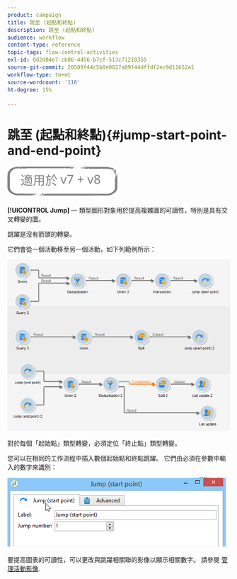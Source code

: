 ```yaml
---
product: campaign
title: 跳至 (起點和終點)
description: 跳至 (起點和終點)
audience: workflow
content-type: reference
topic-tags: flow-control-activities
exl-id: 0d2d04e7-cb86-4456-b7cf-513c71210355
source-git-commit: 20509f44c5b8e0827a09f44dffdf2ec9d11652a1
workflow-type: tm+mt
source-wordcount: '116'
ht-degree: 15%

---
```


# 跳至 (起點和終點){#jump-start-point-and-end-point}

![](../../assets/common.svg)

**[!UICONTROL Jump]**  — 類型圖形對象用於提高複雜圖的可讀性，特別是具有交叉轉變的圖。

跳躍是沒有箭頭的轉變。

它們會從一個活動移至另一個活動，如下列範例所示：

![](assets/s_user_segmentation_jump_sample.png)

對於每個「起始點」類型轉變，必須定位「終止點」類型轉變。

您可以在相同的工作流程中插入數個起始點和終點跳躍。 它們由必須在參數中輸入的數字來識別：

![](assets/s_user_segmentation_jump_in.png)

要提高圖表的可讀性，可以更改與跳躍相關聯的影像以顯示相關數字。 請參閱 [管理活動影像](managing-activity-images.md).
